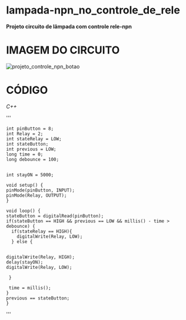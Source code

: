 # lampada-npn_no_controle_de_rele
**Projeto circuito de lâmpada com controle rele-npn**

# IMAGEM DO CIRCUITO
![projeto_controle_npn_botao](https://user-images.githubusercontent.com/90460886/192660947-156f0673-1487-4219-8533-a7d3a9207e80.png)

# CÓDIGO
*C++*

'''

    int pinButton = 8;
    int Relay = 2;
    int stateRelay = LOW;
    int stateButton;
    int previous = LOW;
    long time = 0;
    long debounce = 100;


    int stayON = 5000;

    void setup() {
    pinMode(pinButton, INPUT);
    pinMode(Relay, OUTPUT);
    }

    void loop() {
    stateButton = digitalRead(pinButton);  
    if(stateButton == HIGH && previous == LOW && millis() - time > debounce) {
      if(stateRelay == HIGH){
        digitalWrite(Relay, LOW);
      } else {


    digitalWrite(Relay, HIGH);
    delay(stayON);
    digitalWrite(Relay, LOW);

     }

     time = millis();
    }
    previous == stateButton;
    }

'''
